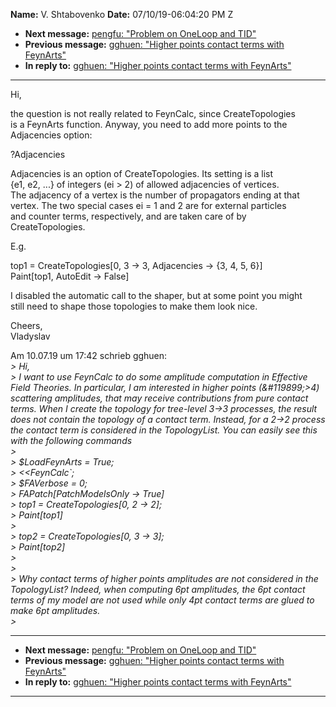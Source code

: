 **Name:** V. Shtabovenko
**Date:** 07/10/19-06:04:20 PM Z

  - **Next message:** [pengfu: "Problem on OneLoop and TID"](1519.html)
  - **Previous message:** [gghuen: "Higher points contact terms with
    FeynArts"](1517.html)
  - **In reply to:** [gghuen: "Higher points contact terms with
    FeynArts"](1517.html)

-----

Hi,  

the question is not really related to FeynCalc, since CreateTopologies  
is a FeynArts function. Anyway, you need to add more points to the  
Adjacencies option:  

?Adjacencies  

Adjacencies is an option of CreateTopologies. Its setting is a list  
{e1, e2, ...} of integers (ei \> 2) of allowed adjacencies of
vertices.  
The adjacency of a vertex is the number of propagators ending at that  
vertex. The two special cases ei = 1 and 2 are for external particles  
and counter terms, respectively, and are taken care of by  
CreateTopologies.  

E.g.  

top1 = CreateTopologies[0, 3 -\> 3, Adjacencies -\> {3, 4, 5,
6}]  
Paint[top1, AutoEdit -\> False]  

I disabled the automatic call to the shaper, but at some point you
might  
still need to shape those topologies to make them look nice.  

Cheers,  
Vladyslav  

Am 10.07.19 um 17:42 schrieb gghuen:  
*\> Hi,*  
*\> I want to use FeynCalc to do some amplitude computation in Effective
Field Theories. In particular, I am interested in higher points
(&\#119899;\>4) scattering amplitudes, that may receive contributions
from pure contact terms. When I create the topology for tree-level 3-\>3
processes, the result does not contain the topology of a contact term.
Instead, for a 2-\>2 process the contact term is considered in the
TopologyList. You can easily see this with the following commands*  
*\>*  
*\> $LoadFeynArts = True;*  
*\> <<FeynCalc\`;*  
*\> $FAVerbose = 0;*  
*\> FAPatch[PatchModelsOnly -\> True]*  
*\> top1 = CreateTopologies[0, 2 -\> 2];*  
*\> Paint[top1]*  
*\>*  
*\> top2 = CreateTopologies[0, 3 -\> 3];*  
*\> Paint[top2]*  
*\>*  
*\>*  
*\> Why contact terms of higher points amplitudes are not considered in
the TopologyList? Indeed, when computing 6pt amplitudes, the 6pt contact
terms of my model are not used while only 4pt contact terms are glued to
make 6pt amplitudes.*  
*\>*  

-----

  - **Next message:** [pengfu: "Problem on OneLoop and TID"](1519.html)
  - **Previous message:** [gghuen: "Higher points contact terms with
    FeynArts"](1517.html)
  - **In reply to:** [gghuen: "Higher points contact terms with
    FeynArts"](1517.html)

-----

